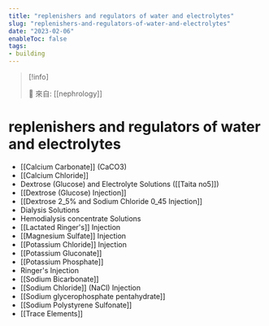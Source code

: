 ```yaml
---
title: "replenishers and regulators of water and electrolytes"
slug: "replenishers-and-regulators-of-water-and-electrolytes"
date: "2023-02-06"
enableToc: false
tags:
- building
---
```


> [!info]
>
> 🌱 來自: [[nephrology]]

# replenishers and regulators of water and electrolytes

* [[Calcium Carbonate]] (CaCO3)
* [[Calcium Chloride]]
* Dextrose (Glucose) and Electrolyte Solutions ([[Taita no5]])
* [[Dextrose (Glucose) Injection]]
* [[Dextrose 2_5% and Sodium Chloride 0_45 Injection]]
* Dialysis Solutions
* Hemodialysis concentrate Solutions
* [[Lactated Ringer's]] Injection
* [[Magnesium Sulfate]] Injection
* [[Potassium Chloride]] Injection
* [[Potassium Gluconate]]
* [[Potassium Phosphate]]
* Ringer's Injection
* [[Sodium Bicarbonate]]
* [[Sodium Chloride]] (NaCl) Injection
* [[Sodium glycerophosphate pentahydrate]]
* [[Sodium Polystyrene Sulfonate]]
* [[Trace Elements]]
